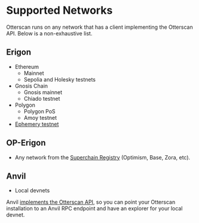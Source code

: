# Supported Networks

Otterscan runs on any network that has a client implementing the Otterscan API. Below is a non-exhaustive list.

## Erigon

- Ethereum
  - Mainnet
  - Sepolia and Holesky testnets
- Gnosis Chain
  - Gnosis mainnet
  - Chiado testnet
- Polygon
  - Polygon PoS
  - Amoy testnet
- [Ephemery testnet](../cookbook/ephemery.md)

## OP-Erigon

- Any network from the [Superchain Registry](https://github.com/ethereum-optimism/superchain-registry/) (Optimism, Base, Zora, etc).

## Anvil

- Local devnets

Anvil [implements the Otterscan API](https://book.getfoundry.sh/reference/anvil/#otterscan-methods), so you can point your Otterscan installation to an Anvil RPC endpoint and have an explorer for your local devnet.
